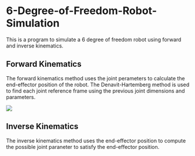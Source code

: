 # 6-Degree-of-Freedom-Robot-Simulation
This is a program to simulate a 6 degree of freedom robot using forward and inverse kinematics.

## Forward Kinematics
The forward kinematics method uses the joint perameters to calculate the end-effector position of the robot. The Denavit-Hartemberg method is
used to find each joint reference frame using the previous joint dimensions and parameters.

<img align="centre" src="https://wikimedia.org/api/rest_v1/media/math/render/svg/6963d0c47a3a894ff0719c8df348d188b996074e">

## Inverse Kinematics
The inverse kinematics method uses the end-effector position to compute the possible joint paraneter to satisfy the end-effector position.

